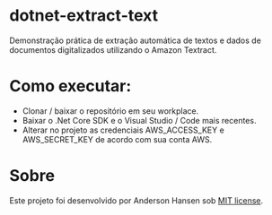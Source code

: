 # dotnet-extract-text
Demonstração prática de extração automática de textos e dados de documentos digitalizados utilizando o Amazon Textract.

# Como executar:
- Clonar / baixar o repositório em seu workplace.
- Baixar o .Net Core SDK e o Visual Studio / Code mais recentes.
- Alterar no projeto as credenciais AWS_ACCESS_KEY e AWS_SECRET_KEY de acordo com sua conta AWS.

# Sobre
Este projeto foi desenvolvido por Anderson Hansen sob [MIT license](LICENSE).
